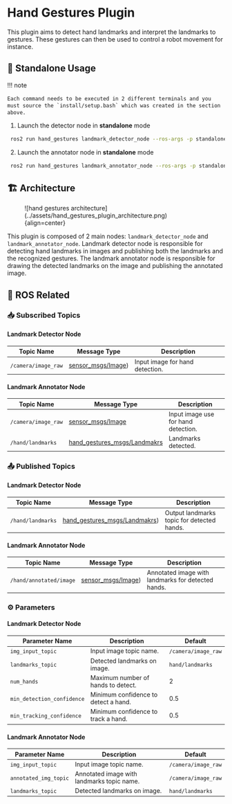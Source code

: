 # Hand Gestures Plugin

This plugin aims to detect hand landmarks and interpret the landmarks to gestures.
These gestures can then be used to control a robot movement for instance.

## 🚀 Standalone Usage

!!! note

    Each command needs to be executed in 2 different terminals and you must source the `install/setup.bash` which was created in the section above.

1. Launch the detector node in **standalone** mode

```sh
 ros2 run hand_gestures landmark_detector_node --ros-args -p standalone:=true
```

2. Launch the annotator node in **standalone** mode

```sh
 ros2 run hand_gestures landmark_annotator_node --ros-args -p standalone:=true
```

## 🏗️ Architecture

<figure markdown="1">
![hand gestures architecture](../assets/hand_gestures_plugin_architecture.png){align=center}
</figure>

This plugin is composed of 2 main nodes: `landmark_detector_node` and `landmark_annotator_node`. Landmark detector node is responsible for detecting hand landmarks in images and publishing both the landmarks and the recognized gestures.
The landmark annotator node is responsible for drawing the detected landmarks on the image and publishing the annotated image.

## 🤖 ROS Related

### 📥 Subscribed Topics

#### Landmark Detector Node

| Topic Name          | Message Type                                                                             | Description                     |
| ------------------- | ---------------------------------------------------------------------------------------- | ------------------------------- |
| `/camera/image_raw` | [sensor_msgs/Image](http://docs.ros.org/en/melodic/api/sensor_msgs/html/msg/Image.html)) | Input image for hand detection. |

#### Landmark Annotator Node

| Topic Name          | Message Type                                                                                                                   | Description                         |
| ------------------- | ------------------------------------------------------------------------------------------------------------------------------ | ----------------------------------- |
| `/camera/image_raw` | [sensor_msgs/Image](http://docs.ros.org/en/melodic/api/sensor_msgs/html/msg/Image.html)                                        | Input image use for hand detection. |
| `/hand/landmarks`   | [hand_gestures_msgs/Landmakrs](https://github.com/snt-arg/hand_gestures_plugin/blob/main/hand_gestures_msgs/msg/Landmarks.msg) | Landmarks detected.                 |

### 📤 Published Topics

#### Landmark Detector Node

| Topic Name        | Message Type                                                                                                                    | Description                                |
| ----------------- | ------------------------------------------------------------------------------------------------------------------------------- | ------------------------------------------ |
| `/hand/landmarks` | [hand_gestures_msgs/Landmakrs](https://github.com/snt-arg/hand_gestures_plugin/blob/main/hand_gestures_msgs/msg/Landmarks.msg)) | Output landmarks topic for detected hands. |

#### Landmark Annotator Node

| Topic Name              | Message Type                                                                             | Description                                        |
| ----------------------- | ---------------------------------------------------------------------------------------- | -------------------------------------------------- |
| `/hand/annotated/image` | [sensor_msgs/Image](http://docs.ros.org/en/melodic/api/sensor_msgs/html/msg/Image.html)) | Annotated image with landmarks for detected hands. |

### ⚙️ Parameters

#### Landmark Detector Node

| Parameter Name             | Description                          | Default             |
| -------------------------- | ------------------------------------ | ------------------- |
| `img_input_topic`          | Input image topic name.              | `/camera/image_raw` |
| `landmarks_topic`          | Detected landmarks on image.         | `hand/landmarks`    |
| `num_hands`                | Maximum number of hands to detect.   | 2                   |
| `min_detection_confidence` | Minimum confidence to detect a hand. | 0.5                 |
| `min_tracking_confidence`  | Minimum confidence to track a hand.  | 0.5                 |

#### Landmark Annotator Node

| Parameter Name        | Description                                | Default             |
| --------------------- | ------------------------------------------ | ------------------- |
| `img_input_topic`     | Input image topic name.                    | `/camera/image_raw` |
| `annotated_img_topic` | Annotated image with landmarks topic name. | `/camera/image_raw` |
| `landmarks_topic`     | Detected landmarks on image.               | `hand/landmarks`    |
